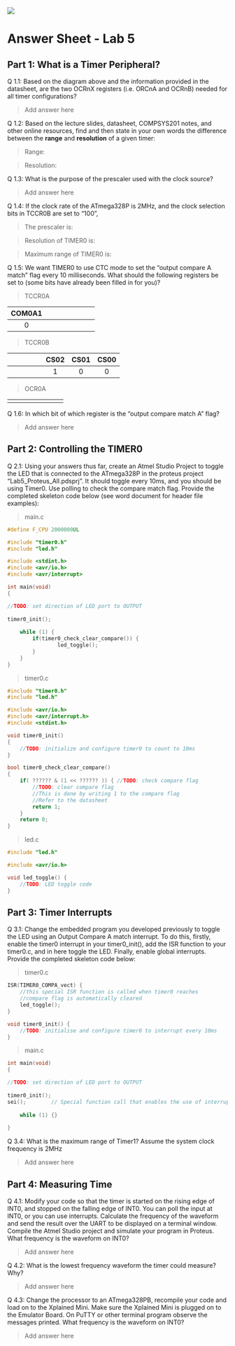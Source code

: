 <img src="https://github.com/ee209-2020class/ee209-2020class.github.io/blob/master/ExtraInfo/logo.png">

# Answer Sheet - Lab 5

## Part 1: What is a Timer Peripheral?

Q 1.1: Based on the diagram above and the information provided in the datasheet, are the two OCRnX registers (i.e. ORCnA and OCRnB) needed for all timer configurations?

> Add answer here 

Q 1.2: Based on the lecture slides, datasheet, COMPSYS201 notes, and other online resources, find and then state in your own words the difference between the **range** and **resolution** of a given timer: 

> Range: 

> Resolution: 

Q 1.3: What is the purpose of the prescaler used with the clock source? 

> Add answer here 

Q 1.4: If the clock rate of the ATmega328P is 2MHz, and the clock selection bits in TCCR0B are set to “100”, 

> The prescaler is:

> Resolution of TIMER0 is:

> Maximum range of TIMER0 is:

Q 1.5: We want TIMER0 to use CTC mode to set the “output compare A match” flag every 10 milliseconds. What should the following registers be set to (some bits have already been filled in for you)?

> TCCR0A

| COM0A1  |         |         |         |         |         |         |         |
|:-------:|:-------:|:-------:|:-------:|:-------:|:-------:|:-------:|:-------:|
| 0       |         |         |         |         |         |         |         |

> TCCR0B

|         |         |         |         |         | CS02    | CS01    | CS00    |
|:-------:|:-------:|:-------:|:-------:|:-------:|:-------:|:-------:|:-------:|
|         |         |         |         |         | 1       | 0       | 0       |

> OCR0A

|         |         |         |         |         |         |         |         |
|:-------:|:-------:|:-------:|:-------:|:-------:|:-------:|:-------:|:-------:|
|         |         |         |         |         |         |         |         |

Q 1.6: In which bit of which register is the “output compare match A” flag?

> Add answer here 

## Part 2: Controlling the TIMER0

Q 2.1: Using your answers thus far, create an Atmel Studio Project to toggle the LED that is connected to the ATmega328P in the proteus project “Lab5_Proteus_All.pdsprj”. It should toggle every 10ms, and you should be using Timer0. Use polling to check the compare match flag. Provide the completed skeleton code below (see word document for header file examples):

> main.c

```c
#define F_CPU 2000000UL

#include "timer0.h"
#include "led.h"

#include <stdint.h>
#include <avr/io.h>
#include <avr/interrupt>

int main(void)
{

//TODO: set direction of LED port to OUTPUT
    
timer0_init();
	
 	while (1) {
   		if(timer0_check_clear_compare()) {
	    		led_toggle();
		}
    }
}
```

> timer0.c

```c
#include "timer0.h" 
#include "led.h"

#include <avr/io.h>
#include <avr/interrupt.h>
#include <stdint.h>

void timer0_init() 
{
	//TODO: initialize and configure timer0 to count to 10ms
}

bool timer0_check_clear_compare() 
{
	if( ?????? & (1 << ?????? )) { //TODO: check compare flag
		//TODO: clear compare flag 
        //This is done by writing 1 to the compare flag
		//Refer to the datasheet    
		return 1;
	}
	return 0;
}
```

> led.c

```c
#include "led.h"

#include <avr/io.h>

void led_toggle() {
	//TODO: LED toggle code
}
```

## Part 3: Timer Interrupts

Q 3.1: Change the embedded program you developed previously to toggle the LED using an Output Compare A match interrupt. To do this, firstly, enable the timer0 interrupt in your timer0_init(), add the ISR function to your timer0.c, and in here toggle the LED. Finally, enable global interrupts. Provide the completed skeleton code below:

> timer0.c

```c
ISR(TIMER0_COMPA_vect) { 
    //this special ISR function is called when timer0 reaches
	//compare flag is automatically cleared
	led_toggle();
}

void timer0_init() {
	//TODO: initialise and configure timer0 to interrupt every 10ms
}
```
> main.c

```c
int main(void)
{

//TODO: set direction of LED port to OUTPUT
    
timer0_init();
sei();        // Special function call that enables the use of interrupts
	
 	while (1) {}
  
}
```


Q 3.4: What is the maximum range of Timer1? Assume the system clock frequency is 2MHz

> Add answer here 

## Part 4: Measuring Time

Q 4.1: Modify your code so that the timer is started on the rising edge of INT0, and stopped on the falling edge of INT0. You can poll the input at INT0, or you can use interrupts. Calculate the frequency of the waveform and send the result over the UART to be displayed on a terminal window. Compile the Atmel Studio project and simulate your program in Proteus. What frequency is the waveform on INT0?

> Add answer here 

Q 4.2: What is the lowest frequency waveform the timer could measure? Why?

> Add answer here 

Q 4.3: Change the processor to an ATmega328PB, recompile your code and load on to the Xplained Mini. Make sure the Xplained Mini is plugged on to the Emulator Board. On PuTTY or other terminal program observe the messages printed. What frequency is the waveform on INT0?

> Add answer here 